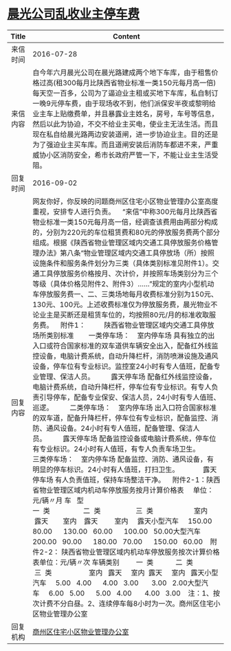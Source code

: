 # [晨光公司乱收业主停车费](http://www.shangluo.gov.cn/zmhd/ldxxxx.jsp?urltype=leadermail.LeaderMailContentUrl&wbtreeid=1112&leadermailid=3746)

| Title |                                                                                                                                                                                                                                                                                                                                                                                                                                                                                                                                                                                                                                                                                                                                            Content                                                                                                                                                                                                                                                                                                                                                                                                                                                                                                                                                                                                                                                                                                                                            |
|:-----:|-----------------------------------------------------------------------------------------------------------------------------------------------------------------------------------------------------------------------------------------------------------------------------------------------------------------------------------------------------------------------------------------------------------------------------------------------------------------------------------------------------------------------------------------------------------------------------------------------------------------------------------------------------------------------------------------------------------------------------------------------------------------------------------------------------------------------------------------------------------------------------------------------------------------------------------------------------------------------------------------------------------------------------------------------------------------------------------------------------------------------------------------------------------------------------------------------------------------------------------------------------------------------------------------------------------------------------------------------------------------------------------------------------------------------------------------------------------------------------------------------|
| 来信时间  | 2016-07-28                                                                                                                                                                                                                                                                                                                                                                                                                                                                                                                                                                                                                                                                                                                                                                                                                                                                                                                                                                                                                                                                                                                                                                                                                                                                                                                                                                                                                                                                                    |
| 来信内容  | 自今年六月晨光公司在晨光路建成两个地下车库，由于租售价格过高(租300每月比陕西省物业标准一类150元每月高一倍)每天空一百多，公司为了逼迫业主租或买地下车库，私自制订一晚9元停车费，由于现场收不到，他们派保安半夜或黎明给业主车上贴缴费单，并且暴露业主姓名，房号，车号等信息，然后以此为协迫，不交不给业主买电，使业主无法生活。而且现在私自给晨光路两边安装道闸，进一步协迫业主。目的还是为了强迫业主买车库。而且道闸安装后消防车都进不来，严重威协小区消防安全，希市长政府严管一下，不能让业主生活受阻。                                                                                                                                                                                                                                                                                                                                                                                                                                                                                                                                                                                                                                                                                                                                                                                                                                                                                                                                                                                                                                                                                                                                                                                                                                      |
| 回复时间  | 2016-09-02                                                                                                                                                                                                                                                                                                                                                                                                                                                                                                                                                                                                                                                                                                                                                                                                                                                                                                                                                                                                                                                                                                                                                                                                                                                                                                                                                                                                                                                                                    |
| 回复内容  | 网友你好，你反映的问题商州区住宅小区物业管理办公室高度重视，安排专人进行负责。    “来信”中称300元每月比陕西省物业标准一类150元每月高一倍，经调查该费用由两部分构成的，分别为220元的车位租赁费和80元的停放服务费两个部分组成。根据《陕西省物业管理区域内交通工具停放服务价格管理办法》第八条“物业管理区域内交通工具停放场（所）按照设施条件和服务条件划分为三类（具体类别标准见附件1）。交通工具停放服务价格按月、次计价，并按照车场类别分为三个等级（具体价格见附件2、附件3）……”规定的室内小型机动车停放服务费一、二、三类场地每月收费标准分别为150元、130元、100元。上述收费标准仅为停放服务费，晨光物业不论业主是买断还是租赁车位的，均按照80元/月的标准收取服务费。    附件1：          陕西省物业管理区域内交通工具停放场所类别标准        一类停车场：    室内停车场 具有独立的出入口或符合国家标准的双车道供车辆安全出入，配备红外线监控设备，电脑计费系统，自动升降栏杆，消防喷淋设施及通风设备，停车位有专业标识。监控室24小时有专人值班，配备专业管理、保洁人员。         露天停车场 配备红外线监控设备，电脑计费系统，自动升降栏杆，停车位有专业标识。有专人负责引导停车，配备专业保安、保洁人员，24小时有专人值班、巡逻。         二类停车场：    室内停车场 出入口符合国家标准的双车道，配备升降栏杆，停车位有专业标识，配备监控、消防、通风设备。24小时有专人值班，配备管理、保洁人员。         露天停车场 配备监控设备或电脑计费系统，停车位有专业标识。24小时有人值班，有专人负责车场卫生。         三类停车场：    室内停车场 配备监控、消防、通风设备，有明显的停车标识。24小时有人值班，打扫卫生。             露天停车场 有人负责值班，保持车场整洁干净。    附件2-1：陕西省物业管理区域内机动车停放服务按月计算价格表     单位：元/辆〃月 车   型                 一  类                  二  类                   三  类                      室内      露天        室内    露天         室内     露天小型汽车     150.00   80.00      130.00   60.00      100.00   50.00大型汽车     200.00   90.00      180.00   70.00      150.00   60.00    附件2-2： 陕西省物业管理区域内机动车停放服务按次计算价格表单位：元/辆〃次 车辆类别         一  类            二  类              三  类                    室内   露天     室内  露天     室内   露天小型汽车     5.00   4.00      4.00   3.00       3.00   2.00大型汽车     6.00   5.00      5.00   4.00       4.00   3.00    注：1、按次计费不分白昼。2、连续停车每8小时为一次。商州区住宅小区物业管理办公室 |
| 回复机构  | [商州区住宅小区物业管理办公室](../../category/agencies/商州区住宅小区物业管理办公室.md)                                                                                                                                                                                                                                                                                                                                                                                                                                                                                                                                                                                                                                                                                                                                                                                                                                                                                                                                                                                                                                                                                                                                                                                                                                                                                                                                                                                                                                   |